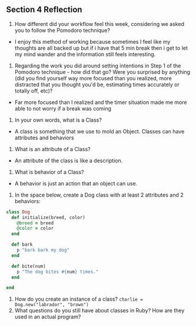 ## Section 4 Reflection

1. How different did your workflow feel this week, considering we asked you to follow the Pomodoro technique?
+ I enjoy this method of working because sometimes I feel like my thoughts are all backed up but if i have that 5 min break then i get to let my mind wander and the information still feels interesting.
1. Regarding the work you did around setting intentions in Step 1 of the Pomodoro technique - how did that go? Were you surprised by anything (did you find yourself way more focused than you realized, more distracted that you thought you'd be, estimating times accurately or totally off, etc)?
+ Far more focused than I realized and the timer situation made me more able to not worry if a break was coming
1. In your own words, what is a Class?
+ A class is something that we use to mold an Object. Classes can have attributes and behaviors
1. What is an attribute of a Class?
+ An attribute of the class is like a description.
1. What is behavior of a Class?
+ A behavior is just an action that an object can use.
1. In the space below, create a Dog class with at least 2 attributes and 2 behaviors:

```rb
class Dog
  def initialize(breed, color)
    @breed = breed
    @color = color
  end

  def bark
    p "bark bark my dog"
  end

  def bite(num)
    p "The dog bites #{num} times."
  end

end
```

1. How do you create an instance of a class?
`charlie = Dog.new("labrador", "brown")`
1. What questions do you still have about classes in Ruby?
How are they used in an actual program?
